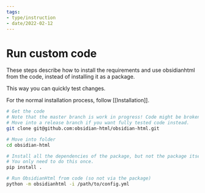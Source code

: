 ```yaml
---
tags:
- type/instruction
- date/2022-02-12
---
```


# Run custom code
These steps describe how to install the requirements and use obsidianhtml from the code, instead of installing it as a package. 

This way you can quickly test changes.

For the normal installation process, follow [[Installation]].

``` bash
# Get the code
# Note that the master branch is work in progress! Code might be broken. 
# Move into a release branch if you want fully tested code instead.
git clone git@github.com:obsidian-html/obsidian-html.git

# Move into folder
cd obsidian-html

# Install all the dependencies of the package, but not the package itself.
# You only need to do this once.
pip install .

# Run ObsidianHtml from code (so not via the package)
python -m obsidianhtml -i /path/to/config.yml
```
